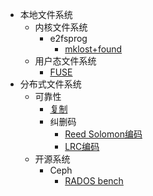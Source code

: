 * 本地文件系统
  * 内核文件系统
    * e2fsprog
      * [mklost+found](/mklost+found.md)
  * 用户态文件系统
    * [FUSE](/fuse.md)
* 分布式文件系统
  * 可靠性
    * [复制](/replication.md)
    * 纠删码
      * [Reed Solomon编码](/erasure-coding/reed-solomon.md)
      * [LRC编码](/erasure-coding/locally-repairable-code.md)
  * 开源系统
    * Ceph
      * [RADOS bench](/ceph-rados-bench.md)

